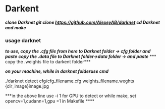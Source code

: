 # Darkent
***clone Darknet
git clone https://github.com/AlexeyAB/darknet
cd Darknet
and make***
### usage darknet
***to use, copy the .cfg file from here to Darknet folder -> cfg folder and paste***
***copy the .data file to Darknet folder->data folder -> and paste***
*** copy the .weights file to darkent folder***

***on your machine, while in darknet folderuse cmd***

./darknet detect cfg/cfg_filename.cfg weights_filename.weghts {dir_image}image.jpg

***in the above line use -i 1 for GPU to detect  or while make, set opencv=1,cudann=1,gpu =1 in Makefile ****

